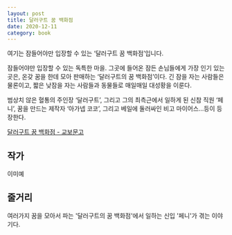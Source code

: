```yaml
---
layout: post
title: 달러구트 꿈 백화점
date: 2020-12-11
category: book
---
```


여기는 잠들어야만 입장할 수 있는 ‘달러구트 꿈 백화점’입니다.

잠들어야만 입장할 수 있는 독특한 마을. 그곳에 들어온 잠든 손님들에게 가장 인기 있는 곳은, 온갖 꿈을 한데 모아 판매하는 ‘달러구트의 꿈 백화점’이다. 긴 잠을 자는 사람들은 물론이고, 짧은 낮잠을 자는 사람들과 동물들로 매일매일 대성황을 이룬다.

범상치 않은 혈통의 주인장 ‘달러구트’, 그리고 그의 최측근에서 일하게 된 신참 직원 ‘페니’, 꿈을 만드는 제작자 ‘아가넵 코코’, 그리고 베일에 둘러싸인 비고 마이어스…등이 등장한다.

[달러구트 꿈 백화점 - 교보문고](http://www.kyobobook.co.kr/product/detailViewKor.laf?ejkGb=KOR&mallGb=KOR&barcode=9791165341909&orderClick=LEa&Kc=)

## 작가

이미예

## 줄거리

여러가지 꿈을 모아서 파는 '달러구트의 꿈 백화점'에서 일하는 신입 '페니'가 겪는 이야기다.